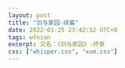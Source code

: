 ```yaml
---
layout: post
title: "剑与家园-续篇"
date: 2022-01-25 23:42:52 UTC+8
tags: wfnian
excerpt: 又名：《剑与家园》-终章
css: ["whisper.css", "xue.css"]
---
```



